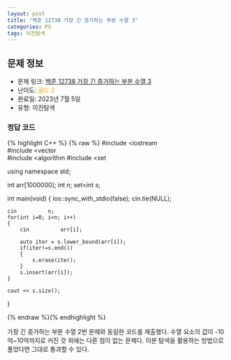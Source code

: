 ```yaml
---
layout: post
title: "백준 12738 가장 긴 증가하는 부분 수열 3"
categories: PS
tags: 이진탐색
---
```


## 문제 정보
- 문제 링크: [백준 12738 가장 긴 증가하는 부분 수열 3](https://www.acmicpc.net/problem/12738)
- 난이도: <span style="color:#FFA500">골드 2</span>
- 완료일: 2023년 7월 5일
- 유형: 이진탐색

### 정답 코드

{% highlight C++ %} {% raw %}
#include <iostream	
#include <vector	
#include <algorithm	
#include <set	

using namespace std;

int arr[1000000];
int n;
set<int	 s;

int main(void)
{
	ios::sync_with_stdio(false); cin.tie(NULL);
	
	cin 		 n;
	for(int i=0; i<n; i++)
	{
		cin 		 arr[i];
		
		auto iter = s.lower_bound(arr[i]);
		if(iter!=s.end())
		{
			s.erase(iter);
		}
		s.insert(arr[i]);
	}
	
	cout << s.size();
}

{% endraw %}{% endhighlight %}

가장 긴 증가하는 부분 수열 2번 문제와 동일한 코드를 제출했다. 수열 요소의 값이 -10억~10억까지로 커진 것 외에는 다른 점이 없는 문제다. 이분 탐색을 활용하는 방법으로 풀었다면 그대로 통과할 수 있다.
